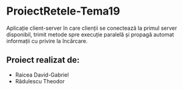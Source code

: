 # ProiectRetele-Tema19
Aplicație client-server în care clienții se conectează la primul server disponibil, trimit metode spre execuție paralelă și propagă automat informații cu privire la încărcare.

## Proiect realizat de:
- Raicea David-Gabriel
- Rădulescu Theodor
